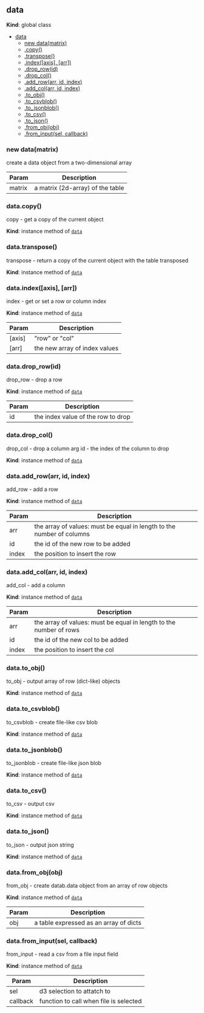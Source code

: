 <a name="data"></a>

## data
**Kind**: global class  

* [data](#data)
    * [new data(matrix)](#new_data_new)
    * [.copy()](#data+copy)
    * [.transpose()](#data+transpose)
    * [.index([axis], [arr])](#data+index)
    * [.drop_row(id)](#data+drop_row)
    * [.drop_col()](#data+drop_col)
    * [.add_row(arr, id, index)](#data+add_row)
    * [.add_col(arr, id, index)](#data+add_col)
    * [.to_obj()](#data+to_obj)
    * [.to_csvblob()](#data+to_csvblob)
    * [.to_jsonblob()](#data+to_jsonblob)
    * [.to_csv()](#data+to_csv)
    * [.to_json()](#data+to_json)
    * [.from_obj(obj)](#data+from_obj)
    * [.from_input(sel, callback)](#data+from_input)

<a name="new_data_new"></a>

### new data(matrix)
create a data object from a two-dimensional array


| Param | Description |
| --- | --- |
| matrix | a matrix (2d-array) of the table |

<a name="data+copy"></a>

### data.copy()
copy - get a copy of the current object

**Kind**: instance method of [<code>data</code>](#data)  
<a name="data+transpose"></a>

### data.transpose()
transpose - return a copy of the current object with the table
transposed

**Kind**: instance method of [<code>data</code>](#data)  
<a name="data+index"></a>

### data.index([axis], [arr])
index - get or set a row or column index

**Kind**: instance method of [<code>data</code>](#data)  

| Param | Description |
| --- | --- |
| [axis] | "row" or "col" |
| [arr] | the new array of index values |

<a name="data+drop_row"></a>

### data.drop_row(id)
drop_row - drop a row

**Kind**: instance method of [<code>data</code>](#data)  

| Param | Description |
| --- | --- |
| id | the index value of the row to drop |

<a name="data+drop_col"></a>

### data.drop_col()
drop_col - drop a column
arg id - the index of the column to drop

**Kind**: instance method of [<code>data</code>](#data)  
<a name="data+add_row"></a>

### data.add_row(arr, id, index)
add_row - add a row

**Kind**: instance method of [<code>data</code>](#data)  

| Param | Description |
| --- | --- |
| arr | the array of values: must be equal in length to the number of columns |
| id | the id of the new row to be added |
| index | the position to insert the row |

<a name="data+add_col"></a>

### data.add_col(arr, id, index)
add_col - add a column

**Kind**: instance method of [<code>data</code>](#data)  

| Param | Description |
| --- | --- |
| arr | the array of values: must be equal in length to the number of rows |
| id | the id of the new col to be added |
| index | the position to insert the col |

<a name="data+to_obj"></a>

### data.to_obj()
to_obj - output array of row (dict-like) objects

**Kind**: instance method of [<code>data</code>](#data)  
<a name="data+to_csvblob"></a>

### data.to_csvblob()
to_csvblob - create file-like csv blob

**Kind**: instance method of [<code>data</code>](#data)  
<a name="data+to_jsonblob"></a>

### data.to_jsonblob()
to_jsonblob - create file-like json blob

**Kind**: instance method of [<code>data</code>](#data)  
<a name="data+to_csv"></a>

### data.to_csv()
to_csv - output csv

**Kind**: instance method of [<code>data</code>](#data)  
<a name="data+to_json"></a>

### data.to_json()
to_json - output json string

**Kind**: instance method of [<code>data</code>](#data)  
<a name="data+from_obj"></a>

### data.from_obj(obj)
from_obj - create datab.data object from an array of row objects

**Kind**: instance method of [<code>data</code>](#data)  

| Param | Description |
| --- | --- |
| obj | a table expressed as an array of dicts |

<a name="data+from_input"></a>

### data.from_input(sel, callback)
from_input - read a csv from a file input field

**Kind**: instance method of [<code>data</code>](#data)  

| Param | Description |
| --- | --- |
| sel | d3 selection to attatch to |
| callback | function to call when file is selected |

